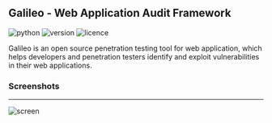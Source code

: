 ## Galileo - Web Application Audit Framework
![python](https://img.shields.io/badge/python-2.7-green.svg) ![version](https://img.shields.io/badge/version-0.1.0-brightgreen.svg) ![licence](https://img.shields.io/badge/license-GPLv3-lightgrey.svg) 

Galileo is an open source penetration testing tool for web application, which helps developers and penetration testers identify and exploit vulnerabilities in their web applications.

### Screenshots
----
![screen](https://raw.githubusercontent.com/m4ll0k/Galileo/master/screen.png)
